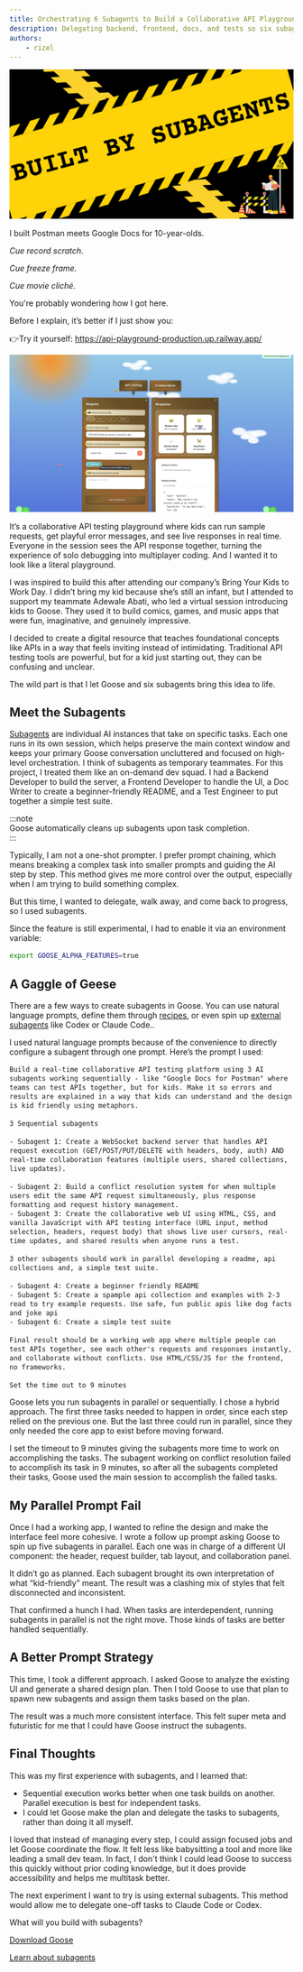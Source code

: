 ```yaml
---
title: Orchestrating 6 Subagents to Build a Collaborative API Playground
description: Delegating backend, frontend, docs, and tests so six subagents could build collaborative API tool for kids
authors: 
    - rizel
---
```


![built by subagents](built-by-subagents.png)

I built Postman meets Google Docs for 10-year-olds.

*Cue record scratch.*

*Cue freeze frame.*

*Cue movie cliché.*

You're probably wondering how I got here.


<!--truncate-->

Before I explain, it’s better if I just show you:

👉Try it yourself: https://api-playground-production.up.railway.app/ 

![api playground](api-playground.png)

It’s a collaborative API testing playground where kids can run sample requests, get playful error messages, and see live responses in real time. Everyone in the session sees the API response together, turning the experience of solo debugging into multiplayer coding. And I wanted it to look like a literal playground.

I was inspired to build this after attending our company’s Bring Your Kids to Work Day. I didn’t bring my kid because she’s still an infant, but I attended to support my teammate Adewale Abati, who led a virtual session introducing kids to Goose. They used it to build comics, games, and music apps that were fun, imaginative, and genuinely impressive.

I decided to create a digital resource that teaches foundational concepts like APIs in a way that feels inviting instead of intimidating. Traditional API testing tools are powerful, but for a kid just starting out, they can be confusing and unclear.

The wild part is that I let Goose and six subagents bring this idea to life.

## Meet the Subagents

[Subagents](https://block.github.io/goose/docs/experimental/subagents) are individual AI instances that take on specific tasks. Each one runs in its own session, which helps preserve the main context window and keeps your primary Goose conversation uncluttered and focused on high-level orchestration. I think of subagents as temporary teammates. For this project, I treated them like an on-demand dev squad. I had a Backend Developer to build the server, a Frontend Developer to handle the UI, a Doc Writer to create a beginner-friendly README, and a Test Engineer to put together a simple test suite.

:::note  
Goose automatically cleans up subagents upon task completion.  
:::

Typically, I am not a one-shot prompter. I prefer prompt chaining, which means breaking a complex task into smaller prompts and guiding the AI step by step. This method gives me more control over the output, especially when I am trying to build something complex.

But this time, I wanted to delegate, walk away, and come back to progress, so I used subagents.

Since the feature is still experimental, I had to enable it via an environment variable:

```bash
export GOOSE_ALPHA_FEATURES=true  
```

## A Gaggle of Geese

There are a few ways to create subagents in Goose. You can use natural language prompts, define them through [recipes](https://block.github.io/goose/docs/guides/recipes/), or even spin up [external subagents](https://block.github.io/goose/docs/experimental/subagents/#external-subagents) like Codex or Claude Code.. 

I used natural language prompts because of the convenience to directly configure a subagent through one prompt. Here’s the prompt I used:

```
Build a real-time collaborative API testing platform using 3 AI subagents working sequentially - like "Google Docs for Postman" where teams can test APIs together, but for kids. Make it so errors and results are explained in a way that kids can understand and the design is kid friendly using metaphors. 

3 Sequential subagents 

- Subagent 1: Create a WebSocket backend server that handles API request execution (GET/POST/PUT/DELETE with headers, body, auth) AND real-time collaboration features (multiple users, shared collections, live updates). 

- Subagent 2: Build a conflict resolution system for when multiple users edit the same API request simultaneously, plus response formatting and request history management. 
- Subagent 3: Create the collaborative web UI using HTML, CSS, and vanilla JavaScript with API testing interface (URL input, method selection, headers, request body) that shows live user cursors, real-time updates, and shared results when anyone runs a test. 

3 other subagents should work in parallel developing a readme, api collections and, a simple test suite. 

- Subagent 4: Create a beginner friendly README
- Subagent 5: Create a spample api collection and examples with 2-3 read to try example requests. Use safe, fun public apis like dog facts and joke api
- Subagent 6: Create a simple test suite 

Final result should be a working web app where multiple people can test APIs together, see each other's requests and responses instantly, and collaborate without conflicts. Use HTML/CSS/JS for the frontend, no frameworks. 

Set the time out to 9 minutes
```

Goose lets you run subagents in parallel or sequentially. I chose a hybrid approach. The first three tasks needed to happen in order, since each step relied on the previous one. But the last three could run in parallel, since they only needed the core app to exist before moving forward.

I set the timeout to 9 minutes giving the subagents more time to work on accomplishing the tasks. The subagent working on conflict resolution failed to accomplish its task in 9 minutes, so after all the subagents completed their tasks, Goose used the main session to accomplish the failed tasks. 

## My Parallel Prompt Fail

Once I had a working app, I wanted to refine the design and make the interface feel more cohesive. I wrote a follow up prompt asking Goose to spin up five subagents in parallel. Each one was in charge of a different UI component: the header, request builder, tab layout, and collaboration panel.

It didn’t go as planned. Each subagent brought its own interpretation of what “kid-friendly” meant. The result was a clashing mix of styles that felt disconnected and inconsistent.

That confirmed a hunch I had. When tasks are interdependent, running subagents in parallel is not the right move. Those kinds of tasks are better handled sequentially.

## A Better Prompt Strategy

This time, I took a different approach. I asked Goose to analyze the existing UI and generate a shared design plan. Then I told Goose to use that plan to spawn new subagents and assign them tasks based on the plan.

The result was a much more consistent interface. This felt super meta and futuristic for me that I could have Goose instruct the subagents.

## Final Thoughts

This was my first experience with subagents, and I learned that:

* Sequential execution works better when one task builds on another. Parallel execution is best for independent tasks.  
* I could let Goose make the plan and delegate the tasks to subagents, rather than doing it all myself.

I loved that instead of managing every step, I could assign focused jobs and let Goose coordinate the flow. It felt less like babysitting a tool and more like leading a small dev team.  In fact, I don't think I could lead Goose to success this quickly without prior coding knowledge, but it does provide accessibility and helps me multitask better.

The next experiment I want to try is using external subagents. This method would allow me to delegate one-off tasks to Claude Code or Codex. 

What will you build with subagents?

[Download Goose](http://block.github.io/goose)

[Learn about subagents](https://block.github.io/goose/docs/experimental/subagents)

<head>
  <meta property="og:title" content="Orchestrating 6 Subagents to Build a Collaborative API Playground" />
  <meta property="og:type" content="article" />
  <meta property="og:url" content="https://block.github.io/goose/blog/2025/03/06/goose-tips" />
  <meta property="og:description" content="Delegating backend, frontend, docs, and tests so six subagents could build collaborative API tool for kids." />
  <meta property="og:image" content="https://block.github.io/goose/assets/images/built-by-subagents-869a01d4b147ebdb54334dcc22dc521e.png" />
  <meta name="twitter:card" content="summary_large_image" />
  <meta property="twitter:domain" content="block.github.io/goose" />
  <meta name="twitter:title" content="Orchestrating 6 Subagents to Build a Collaborative API Playground" />
  <meta name="twitter:description" content="Delegating backend, frontend, docs, and tests so six subagents could build collaborative API tool for kids." />
  <meta name="twitter:image" content="https://block.github.io/goose/assets/images/built-by-subagents-869a01d4b147ebdb54334dcc22dc521e.png" />
</head>